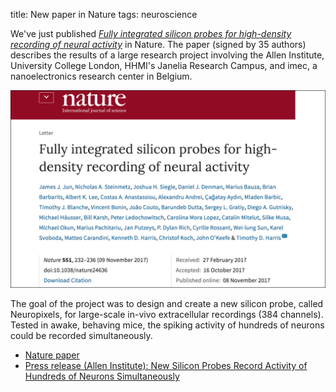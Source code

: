 title: New paper in Nature
tags: neuroscience

We've just published [*Fully integrated silicon probes for high-density recording of neural activity*](https://www.nature.com/articles/nature24636) in Nature. The paper (signed by 35 authors) describes the results of a large research project involving the Allen Institute, University College London, HHMI's Janelia Research Campus, and imec, a nanoelectronics research center in Belgium.

[![New paper in Nature](/images/nature.png)](/nature-paper/)

<!-- PELICAN_END_SUMMARY -->

The goal of the project was to design and create a new silicon probe, called Neuropixels, for large-scale in-vivo extracellular recordings (384 channels). Tested in awake, behaving mice, the spiking activity of hundreds of neurons could be recorded simultaneously.

* [Nature paper](https://www.nature.com/articles/nature24636)
* [Press release (Allen Institute): New Silicon Probes Record Activity of Hundreds of Neurons Simultaneously](http://www.alleninstitute.org/what-we-do/brain-science/news-press/press-releases/new-silicon-probes-record-activity-hundreds-neurons-simultaneously)
